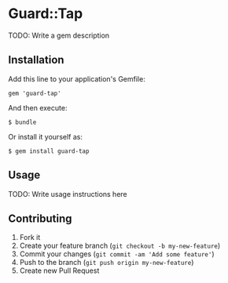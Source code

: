 # Guard::Tap

TODO: Write a gem description

## Installation

Add this line to your application's Gemfile:

    gem 'guard-tap'

And then execute:

    $ bundle

Or install it yourself as:

    $ gem install guard-tap

## Usage

TODO: Write usage instructions here

## Contributing

1. Fork it
2. Create your feature branch (`git checkout -b my-new-feature`)
3. Commit your changes (`git commit -am 'Add some feature'`)
4. Push to the branch (`git push origin my-new-feature`)
5. Create new Pull Request
